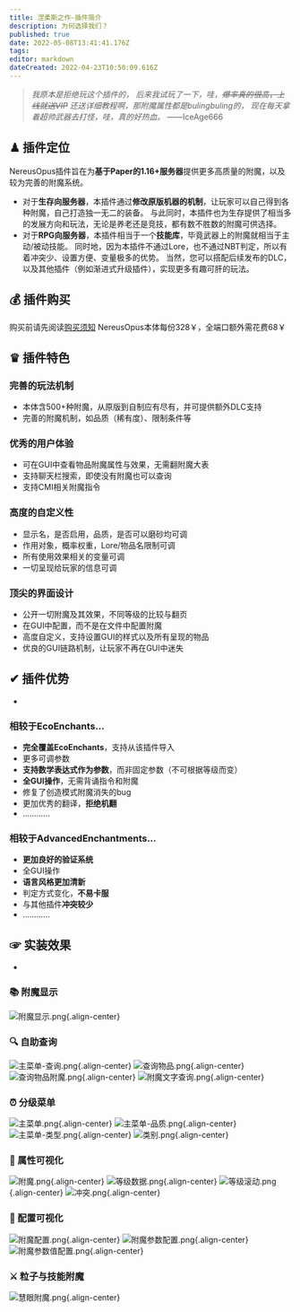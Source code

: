 ```yaml
---
title: 涅柔斯之作-插件简介
description: 为何选择我们？
published: true
date: 2022-05-08T13:41:41.176Z
tags: 
editor: markdown
dateCreated: 2022-04-23T10:50:09.616Z
---
```


> *我原本是拒绝玩这个插件的，
后来我试玩了一下，哇，~~爆率真的很高，上线就送VIP~~
还送详细教程啊，那附魔属性都是bulingbuling的，
现在每天拿着超帅武器去打怪，哇，真的好热血。*
——IceAge666
## ♟ 插件定位
NereusOpus插件旨在为**基于Paper的1.16+服务器**提供更多高质量的附魔，以及较为完善的附魔系统。
- 对于**生存向服务器**，本插件通过**修改原版机器的机制**，让玩家可以自己得到各种附魔，自己打造独一无二的装备。
与此同时，本插件也为生存提供了相当多的发展方向和玩法，无论是养老还是竞技，都有数不胜数的附魔可供选择。
- 对于**RPG向服务器**，本插件相当于一个**技能库**，毕竟武器上的附魔就相当于主动/被动技能。
同时地，因为本插件不通过Lore，也不通过NBT判定，所以有着冲突少、设置方便、变量极多的优势。
当然，您可以搭配后续发布的DLC，以及其他插件（例如渐进式升级插件），实现更多有趣可肝的玩法。

## 💰 插件购买
购买前请先阅读[购买须知](/购买须知)
NereusOpus本体每份328￥，全端口额外需花费68￥

## ♛ 插件特色

### 完善的玩法机制
- 本体含500+种附魔，从原版到自制应有尽有，并可提供额外DLC支持
- 完善的附魔机制，如品质（稀有度）、限制条件等
### 优秀的用户体验
- 可在GUI中查看物品附魔属性与效果，无需翻附魔大表
- 支持聊天栏搜索，即使没有附魔也可以查询
- 支持CMI相关附魔指令
### 高度的自定义性
- 显示名，是否启用，品质，是否可以磨砂均可调
- 作用对象，概率权重，Lore/物品名限制可调
- 所有使用效果相关的变量可调
- 一切呈现给玩家的信息可调
### 顶尖的界面设计
- 公开一切附魔及其效果，不同等级的比较与翻页
- 在GUI中配置，而不是在文件中配置附魔
- 高度自定义，支持设置GUI的样式以及所有呈现的物品
- 优良的GUI链路机制，让玩家不再在GUI中迷失
## ✔ 插件优势
-
### 相较于EcoEnchants...

- **完全覆盖EcoEnchants**，支持从该插件导入
- 更多可调参数
- **支持数学表达式作为参数**，而非固定参数（不可根据等级而变）
- **全GUI操作**，无需背诵指令和附魔
- 修复了创造模式附魔消失的bug
- 更加优秀的翻译，**拒绝机翻**
- ............



### 相较于AdvancedEnchantments...
- **更加良好的验证系统**
- 全GUI操作
- **语言风格更加清新**
- 判定方式变化，**不易卡服**
- 与其他插件**冲突较少**
- ............

## ☞ 实装效果
- 
### 📚 附魔显示
![附魔显示.png](/nereusopus/简介/附魔显示.png){.align-center}
### 🔍 自助查询
![主菜单-查询.png](/nereusopus/简介/主菜单-查询.png){.align-center}
![查询物品.png](/nereusopus/简介/查询物品.png){.align-center}
![查询物品附魔.png](/nereusopus/简介/查询物品附魔.png){.align-center}
![附魔文字查询.png](/nereusopus/简介/附魔文字查询.png){.align-center}
### ⏰ 分级菜单
![主菜单.png](/nereusopus/简介/主菜单.png){.align-center}
![主菜单-品质.png](/nereusopus/简介/主菜单-品质.png){.align-center}
![主菜单-类型.png](/nereusopus/简介/主菜单-类型.png){.align-center}
![类别.png](/nereusopus/简介/类别.png){.align-center}
### 📁 属性可视化
![附魔.png](/nereusopus/简介/附魔.png){.align-center}
![等级数据.png](/nereusopus/简介/等级数据.png){.align-center}
![等级滚动.png](/nereusopus/简介/等级滚动.png){.align-center}
![冲突.png](/nereusopus/简介/冲突.png){.align-center}
### 🔧 配置可视化
![附魔配置.png](/nereusopus/简介/附魔配置.png){.align-center}
![附魔参数配置.png](/nereusopus/简介/附魔参数配置.png){.align-center}
![附魔参数值配置.png](/nereusopus/简介/附魔参数值配置.png){.align-center}
### ⚔️ 粒子与技能附魔
![慧眼附魔.png](/nereusopus/简介/慧眼附魔.png){.align-center}